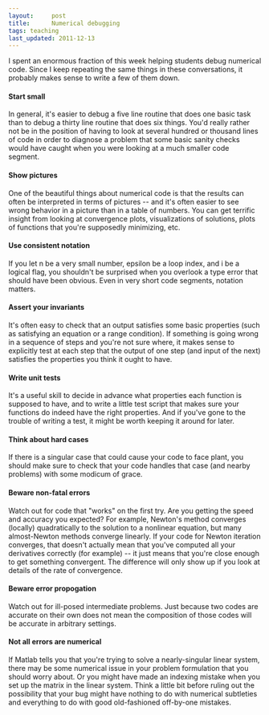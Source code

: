 ```yaml
---
layout:     post
title:      Numerical debugging
tags: teaching
last_updated: 2011-12-13
---
```


I spent an enormous fraction of this week helping students debug numerical
code.  Since I keep repeating the same things in these conversations, it
probably makes sense to write a few of them down.

#### Start small

In general, it's easier to debug a five line routine that does one basic task than to debug a thirty line routine that does six things.  You'd really rather not be in the position of having to look at several hundred or thousand lines of code in order to diagnose a problem that some basic sanity checks would have caught when you were looking at a much smaller code segment.

#### Show pictures

One of the beautiful things about numerical code is that the results can often
be interpreted in terms of pictures -- and it's often easier to see wrong
behavior in a picture than in a table of numbers.  You can get terrific insight
from looking at convergence plots, visualizations of solutions, plots of
functions that you're supposedly minimizing, etc.

#### Use consistent notation

If you let n be a very small number, epsilon be a loop index, and i be a
logical flag, you shouldn't be surprised when you overlook a type error that
should have been obvious.  Even in very short code segments, notation matters.

#### Assert your invariants

It's often easy to check that an output satisfies some basic properties (such
as satisfying an equation or a range condition).  If something is going wrong
in a sequence of steps and you're not sure where, it makes sense to explicitly
test at each step that the output of one step (and input of the next) satisfies
the properties you think it ought to have.

#### Write unit tests

It's a useful skill to decide in advance what properties each function is
supposed to have, and to write a little test script that makes sure your
functions do indeed have the right properties.  And if you've gone to the
trouble of writing a test, it might be worth keeping it around for later.

#### Think about hard cases

If there is a singular case that could cause your code to face plant, you
should make sure to check that your code handles that case (and nearby
problems) with some modicum of grace.

#### Beware non-fatal errors

Watch out for code that "works" on the first try.  Are you getting the speed
and accuracy you expected?  For example, Newton's method converges (locally)
quadratically to the solution to a nonlinear equation, but many almost-Newton
methods converge linearly.  If your code for Newton iteration converges, that
doesn't actually mean that you've computed all your derivatives correctly (for
example) -- it just means that you're close enough to get something convergent.
The difference will only show up if you look at details of the rate of
convergence.

#### Beware error propogation

Watch out for ill-posed intermediate problems.  Just because two codes are
accurate on their own does not mean the composition of those codes will be
accurate in arbitrary settings.

#### Not all errors are numerical

If Matlab tells you that you're trying to solve a nearly-singular linear
system, there may be some numerical issue in your problem formulation that you
should worry about.  Or you might have made an indexing mistake when you set up
the matrix in the linear system.  Think a little bit before ruling out the
possibility that your bug might have nothing to do with numerical subtleties
and everything to do with good old-fashioned off-by-one mistakes.

